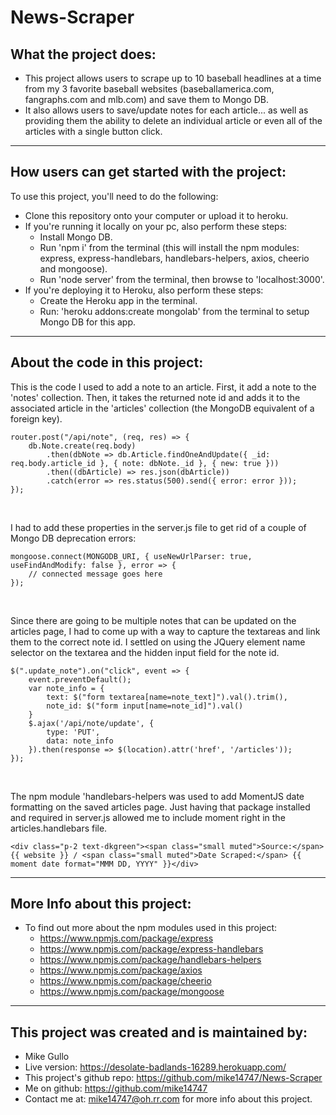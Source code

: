 # News-Scraper

## What the project does:

* This project allows users to scrape up to 10 baseball headlines at a time from my 3 favorite baseball websites (baseballamerica.com, fangraphs.com and mlb.com) and save them to Mongo DB.
* It also allows users to save/update notes for each article... as well as providing them the ability to delete an individual article or even all of the articles with a single button click.

---

## How users can get started with the project:

To use this project, you'll need to do the following:

* Clone this repository onto your computer or upload it to heroku.
* If you're running it locally on your pc, also perform these steps:
    * Install Mongo DB.
    * Run 'npm i' from the terminal (this will install the npm modules: express, express-handlebars, handlebars-helpers, axios, cheerio and mongoose).
    * Run 'node server' from the terminal, then browse to 'localhost:3000'.
* If you're deploying it to Heroku, also perform these steps:
    * Create the Heroku app in the terminal.
    * Run: 'heroku addons:create mongolab' from the terminal to setup Mongo DB for this app.
---

## About the code in this project:

This is the code I used to add a note to an article. First, it add a note to the 'notes' collection. Then, it takes the returned note id and adds it to the associated article in the 'articles' collection (the MongoDB equivalent of a foreign key).
```
router.post("/api/note", (req, res) => {
    db.Note.create(req.body)
        .then(dbNote => db.Article.findOneAndUpdate({ _id: req.body.article_id }, { note: dbNote._id }, { new: true }))
        .then((dbArticle) => res.json(dbArticle))
        .catch(error => res.status(500).send({ error: error }));
});
```
<br />

I had to add these properties in the server.js file to get rid of a couple of Mongo DB deprecation errors:
```
mongoose.connect(MONGODB_URI, { useNewUrlParser: true, useFindAndModify: false }, error => {
    // connected message goes here
});
```
<br />

Since there are going to be multiple notes that can be updated on the articles page, I had to come up with a way to capture the textareas and link them to the correct note id. I settled on using the JQuery element name selector on the textarea and the hidden input field for the note id.
```
$(".update_note").on("click", event => {
    event.preventDefault();
    var note_info = {
        text: $("form textarea[name=note_text]").val().trim(),
        note_id: $("form input[name=note_id]").val()
    }
    $.ajax('/api/note/update', {
        type: 'PUT',
        data: note_info
    }).then(response => $(location).attr('href', '/articles'));
});
```
<br />

The npm module 'handlebars-helpers was used to add MomentJS date formatting on the saved articles page. Just having that package installed and required in server.js allowed me to include moment right in the articles.handlebars file.
```
<div class="p-2 text-dkgreen"><span class="small muted">Source:</span> {{ website }} / <span class="small muted">Date Scraped:</span> {{ moment date format="MMM DD, YYYY" }}</div>
```

---

## More Info about this project:

* To find out more about the npm modules used in this project:    
  * https://www.npmjs.com/package/express
  * https://www.npmjs.com/package/express-handlebars
  * https://www.npmjs.com/package/handlebars-helpers
  * https://www.npmjs.com/package/axios
  * https://www.npmjs.com/package/cheerio
  * https://www.npmjs.com/package/mongoose

---

## This project was created and is maintained by:

* Mike Gullo
* Live version: https://desolate-badlands-16289.herokuapp.com/
* This project's github repo: https://github.com/mike14747/News-Scraper
* Me on github: https://github.com/mike14747
* Contact me at: mike14747@oh.rr.com for more info about this project.